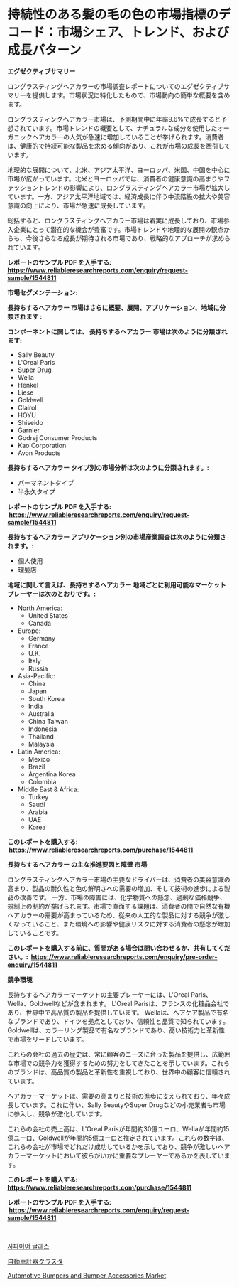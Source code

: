 <p><h1>持続性のある髪の毛の色の市場指標のデコード：市場シェア、トレンド、および成長パターン</h1></p><p><strong>エグゼクティブサマリー</strong></p>
<p><p>ロングラスティングヘアカラーの市場調査レポートについてのエグゼクティブサマリーを提供します。市場状況に特化したもので、市場動向の簡単な概要を含めます。</p><p>ロングラスティングヘアカラー市場は、予測期間中に年率9.6%で成長すると予想されています。市場トレンドの概要として、ナチュラルな成分を使用したオーガニックヘアカラーの人気が急速に増加していることが挙げられます。消費者は、健康的で持続可能な製品を求める傾向があり、これが市場の成長を牽引しています。</p><p>地理的な展開について、北米、アジア太平洋、ヨーロッパ、米国、中国を中心に市場が広がっています。北米とヨーロッパでは、消費者の健康意識の高まりやファッショントレンドの影響により、ロングラスティングヘアカラー市場が拡大しています。一方、アジア太平洋地域では、経済成長に伴う中流階級の拡大や美容意識の向上により、市場が急速に成長しています。</p><p>総括すると、ロングラスティングヘアカラー市場は着実に成長しており、市場参入企業にとって潜在的な機会が豊富です。市場トレンドや地理的な展開の観点からも、今後さらなる成長が期待される市場であり、戦略的なアプローチが求められています。</p></p>
<p><strong>レポートのサンプル PDF を入手する: <a href="https://www.reliableresearchreports.com/enquiry/request-sample/1544811">https://www.reliableresearchreports.com/enquiry/request-sample/1544811</a></strong></p>
<p><strong>市場セグメンテーション:</strong></p>
<p><strong> 長持ちするヘアカラー 市場はさらに概要、展開、アプリケーション、地域に分類されます :</strong></p>
<p><strong>コンポーネントに関しては、 長持ちするヘアカラー 市場は次のように分類されます: &nbsp;</strong></p>
<p><ul><li>Sally Beauty</li><li>L'Oreal Paris</li><li>Super Drug</li><li>Wella</li><li>Henkel</li><li>Liese</li><li>Goldwell</li><li>Clairol</li><li>HOYU</li><li>Shiseido</li><li>Garnier</li><li>Godrej Consumer Products</li><li>Kao Corporation</li><li>Avon Products</li></ul></p>
<p><strong> 長持ちするヘアカラー タイプ別の市場分析は次のように分類されます。:</strong></p>
<p><ul><li>パーマネントタイプ</li><li>半永久タイプ</li></ul></p>
<p><strong>レポートのサンプル PDF を入手する: &nbsp;<a href="https://www.reliableresearchreports.com/enquiry/request-sample/1544811">https://www.reliableresearchreports.com/enquiry/request-sample/1544811</a></strong></p>
<p><strong> 長持ちするヘアカラー アプリケーション別の市場産業調査は次のように分類されます。:</strong></p>
<p><ul><li>個人使用</li><li>理髪店</li></ul></p>
<p><strong>地域に関して言えば、長持ちするヘアカラー 地域ごとに利用可能なマーケットプレーヤーは次のとおりです。:</strong></p>
<p><ul>
    <li>
        North America:
        <ul>
            <li>United States</li>
            <li>Canada</li>
        </ul>
    </li>
    <li>
        Europe:
        <ul>
            <li>Germany</li>
            <li>France</li>
            <li>U.K.</li>
            <li>Italy</li>
            <li>Russia</li>
        </ul>
    </li>
    <li>
        Asia-Pacific:
        <ul>
            <li>China</li>
            <li>Japan</li>
            <li>South Korea</li>
            <li>India</li>
            <li>Australia</li>
            <li>China Taiwan</li>
            <li>Indonesia</li>
            <li>Thailand</li>
            <li>Malaysia</li>
        </ul>
    </li>
    <li>
        Latin America:
        <ul>
            <li>Mexico</li>
            <li>Brazil</li>
            <li>Argentina Korea</li>
            <li>Colombia</li>
        </ul>
    </li>
    <li>
        Middle East & Africa:
        <ul>
            <li>Turkey</li>
            <li>Saudi</li>
            <li>Arabia</li>
            <li>UAE</li>
            <li>Korea</li>
        </ul>
    </li>
    </ul></p>
<p><strong>このレポートを購入する: &nbsp;<a href="https://www.reliableresearchreports.com/purchase/1544811">https://www.reliableresearchreports.com/purchase/1544811</a></strong></p>
<p><strong>長持ちするヘアカラー の主な推進要因と障壁 市場</strong></p>
<p><p>ロングラスティングヘアカラー市場の主要なドライバーは、消費者の美容意識の高まり、製品の耐久性と色の鮮明さへの需要の増加、そして技術の進歩による製品の改善です。 一方、市場の障害には、化学物質への懸念、過剰な価格競争、規制上の制約が挙げられます。市場で直面する課題は、消費者の間で自然な有機ヘアカラーの需要が高まっているため、従来の人工的な製品に対する競争が激しくなっていること、また環境への影響や健康リスクに対する消費者の懸念が増加していることです。</p></p>
<p><strong>このレポートを購入する前に、質問がある場合は問い合わせるか、共有してください。:&nbsp; <a href="https://www.reliableresearchreports.com/enquiry/pre-order-enquiry/1544811">https://www.reliableresearchreports.com/enquiry/pre-order-enquiry/1544811</a></strong></p>
<p><strong>競争環境</strong></p>
<p><p>長持ちするヘアカラーマーケットの主要プレーヤーには、L'Oreal Paris、Wella、Goldwellなどが含まれます。 L'Oreal Parisは、フランスの化粧品会社であり、世界中で高品質の製品を提供しています。 Wellaは、ヘアケア製品で有名なブランドであり、ドイツを拠点としており、信頼性と品質で知られています。 Goldwellは、カラーリング製品で有名なブランドであり、高い技術力と革新性で市場をリードしています。</p><p>これらの会社の過去の歴史は、常に顧客のニーズに合った製品を提供し、広範囲な市場での競争力を獲得するための努力をしてきたことを示しています。これらのブランドは、高品質の製品と革新性を重視しており、世界中の顧客に信頼されています。</p><p>ヘアカラーマーケットは、需要の高まりと技術の進歩に支えられており、年々成長しています。これに伴い、Sally BeautyやSuper Drugなどの小売業者も市場に参入し、競争が激化しています。</p><p>これらの会社の売上高は、L'Oreal Parisが年間約30億ユーロ、Wellaが年間約15億ユーロ、Goldwellが年間約5億ユーロと推定されています。これらの数字は、これらの会社が市場でどれだけ成功しているかを示しており、競争が激しいヘアカラーマーケットにおいて彼らがいかに重要なプレーヤーであるかを表しています。</p></p>
<p><strong>このレポートを購入する: &nbsp; <a href="https://www.reliableresearchreports.com/purchase/1544811">https://www.reliableresearchreports.com/purchase/1544811</a></strong></p>
<p><strong>レポートのサンプル PDF を入手する: &nbsp;<a href="https://www.reliableresearchreports.com/enquiry/request-sample/1544811">https://www.reliableresearchreports.com/enquiry/request-sample/1544811</a></strong><strong></strong></p>
<p>&nbsp;</p>
<p><p><a href="https://medium.com/@carlosrtzkzhj/%EC%82%AC%ED%8C%8C%EC%9D%B4%EC%96%B4-%EA%B8%80%EB%9D%BC%EC%8A%A4-%EC%8B%9C%EC%9E%A5-%EB%B6%84%EC%84%9D-%EA%B7%B8%EA%B2%83%EC%9D%98-cagr-%EC%8B%9C%EC%9E%A5-%EC%84%B8%EB%B6%84%ED%99%94-%EB%B0%8F-%EC%84%B8%EA%B3%84-%EC%82%B0%EC%97%85-%EA%B0%9C%EC%9A%94-c602898ac6a1">사파이어 글래스</a></p><p><a href="https://medium.com/@maureenbiologist34/%E8%87%AA%E5%8B%95%E8%BB%8A%E7%94%A8%E3%82%A4%E3%83%B3%E3%82%B9%E3%83%88%E3%82%A5%E3%83%AB%E3%83%A1%E3%83%B3%E3%83%88%E3%82%AF%E3%83%A9%E3%82%B9%E3%82%BF%E5%B8%82%E5%A0%B4%E3%81%AE%E3%82%B7%E3%82%A7%E3%82%A2%E3%81%AE%E9%80%B2%E5%8C%96%E3%81%A8%E5%B8%82%E5%A0%B4%E6%88%90%E9%95%B7%E5%8B%95%E5%90%912024%E5%B9%B4-2031%E5%B9%B4-6243f5f0e2ba">自動車計器クラスタ</a></p><p><a href="https://github.com/kathiaseamanalvaradovlprc2h/Market-Research-Report-List-1/blob/main/automotive-bumpers-and-bumper-accessories-market.md">Automotive Bumpers and Bumper Accessories Market</a></p></p>
